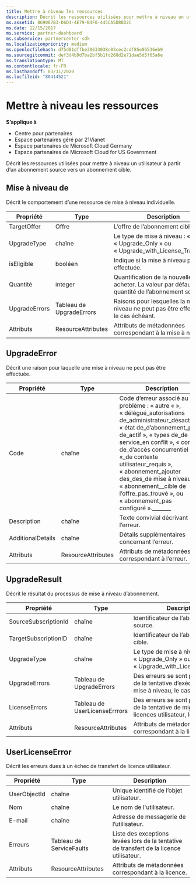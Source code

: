 ```yaml
---
title: Mettre à niveau les ressources
description: Décrit les ressources utilisées pour mettre à niveau un utilisateur à partir d’un abonnement source vers un abonnement cible.
ms.assetid: 869007B3-D6D4-4E79-B4F0-445CA5D88D2C
ms.date: 12/15/2017
ms.service: partner-dashboard
ms.subservice: partnercenter-sdk
ms.localizationpriority: medium
ms.openlocfilehash: d75d81dffbe30633038c03cec2cdf85e05536eb9
ms.sourcegitcommit: def3d4b9d7ba2bf5b1fd268d2e71dae5d5f65a6e
ms.translationtype: MT
ms.contentlocale: fr-FR
ms.lasthandoff: 03/31/2020
ms.locfileid: "80414521"
---
```

# <a name="upgrade-resources"></a>Mettre à niveau les ressources


**S’applique à**

- Centre pour partenaires
- Espace partenaires géré par 21Vianet
- Espace partenaires de Microsoft Cloud Germany
- Espace partenaires de Microsoft Cloud for US Government

Décrit les ressources utilisées pour mettre à niveau un utilisateur à partir d’un abonnement source vers un abonnement cible.

## <a name="span-idupgradespan-idupgradespan-idupgradeupgrade"></a>Mise à niveau de <span id="Upgrade"/><span id="upgrade"/><span id="UPGRADE"/>


Décrit le comportement d’une ressource de mise à niveau individuelle.

| Propriété      | Type                   | Description                                                                                  |
|---------------|------------------------|----------------------------------------------------------------------------------------------|
| TargetOffer   | Offre                  | L’offre de l’abonnement cible.                                                        |
| UpgradeType   | chaîne                 | Le type de mise à niveau : « None », « Upgrade\_Only » ou « Upgrade\_with\_License\_Transfer ».         |
| isEligible    | booléen                | Indique si la mise à niveau peut être effectuée.                                                  |
| Quantité      | integer                | Quantification de la nouvelle offre à acheter. La valeur par défaut est la quantité de l’abonnement source. |
| UpgradeErrors | Tableau de UpgradeErrors | Raisons pour lesquelles la mise à niveau ne peut pas être effectuée, le cas échéant.                                      |
| Attributs    | ResourceAttributes     | Attributs de métadonnées correspondant à la mise à niveau.                                        |

 

## <a name="span-idupgradeerrorspan-idupgradeerrorspan-idupgradeerrorupgradeerror"></a><span id="UpgradeError"/><span id="upgradeerror"/><span id="UPGRADEERROR"/>UpgradeError


Décrit une raison pour laquelle une mise à niveau ne peut pas être effectuée.

| Propriété          | Type               | Description                                                                                                                                                                                                                                                                                                                                                                                     |
|-------------------|--------------------|-------------------------------------------------------------------------------------------------------------------------------------------------------------------------------------------------------------------------------------------------------------------------------------------------------------------------------------------------------------------------------------------------|
| Code              | chaîne             | Code d’erreur associé au problème : « autre « », « délégué\_autorisations de\_administrateur\_désactivé », « état de\_d’abonnement\_pas de\_actif », « types de\_de service\_en conflit », « conflits de\_d’accès concurrentiel », «\_de contexte utilisateur\_requis », « abonnement\_ajouter des\_des\_de mise à niveau » , « abonnement\_\_cible de l’offre\_pas\_trouvé », ou « abonnement\_pas configuré ».\_\_\_\_\_\_\_ |
| Description       | chaîne             | Texte convivial décrivant l’erreur.                                                                                                                                                                                                                                                                                                                                                             |
| AdditionalDetails | chaîne             | Détails supplémentaires concernant l’erreur.                                                                                                                                                                                                                                                                                                                                                         |
| Attributs        | ResourceAttributes | Attributs de métadonnées correspondant à l’erreur.                                                                                                                                                                                                                                                                                                                                             |

 

## <a name="span-idupgraderesultspan-idupgraderesultspan-idupgraderesultupgraderesult"></a><span id="UpgradeResult"/><span id="upgraderesult"/><span id="UPGRADERESULT"/>UpgradeResult


Décrit le résultat du processus de mise à niveau d’abonnement.

| Propriété             | Type                        | Description                                                                          |
|----------------------|-----------------------------|--------------------------------------------------------------------------------------|
| SourceSubscriptionId | chaîne                      | Identificateur de l’abonnement source.                                           |
| TargetSubscriptionID | chaîne                      | Identificateur de l’abonnement cible.                                           |
| UpgradeType          | chaîne                      | Le type de mise à niveau : « None », « Upgrade\_Only » ou « Upgrade\_with\_License\_Transfer ». |
| UpgradeErrors        | Tableau de UpgradeErrors      | Des erreurs se sont produites lors de la tentative d’exécution de la mise à niveau, le cas échéant.           |
| LicenseErrors        | Tableau de UserLicenseErrrors | Des erreurs se sont produites lors de la tentative de migration des licences utilisateur, le cas échéant.          |
| Attributs           | ResourceAttributes          | Attributs de métadonnées correspondant à la licence.                                |

 

## <a name="span-iduserlicenseerrorspan-iduserlicenseerrorspan-iduserlicenseerroruserlicenseerror"></a><span id="UserLicenseError"/><span id="userlicenseerror"/><span id="USERLICENSEERROR"/>UserLicenseError


Décrit les erreurs dues à un échec de transfert de licence utilisateur.

| Propriété     | Type                   | Description                                                               |
|--------------|------------------------|---------------------------------------------------------------------------|
| UserObjectId | chaîne                 | Unique identifié de l’objet utilisateur.                                 |
| Nom         | chaîne                 | Le nom de l'utilisateur.                                                     |
| E-mail        | chaîne                 | Adresse de messagerie de l’utilisateur.                                                    |
| Erreurs       | Tableau de ServiceFaults | Liste des exceptions levées lors de la tentative de transfert de la licence utilisateur. |
| Attributs   | ResourceAttributes     | Attributs de métadonnées correspondant à la licence.                     |

 

 

 




